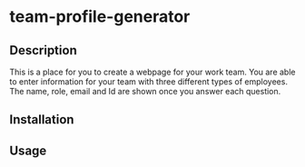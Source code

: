 # team-profile-generator

## Description 

This is a place for you to create a webpage for your work team. You are able to enter information for your team with three different types of employees. The name, role, email and Id are shown once you answer each question. 

## Installation


## Usage 

